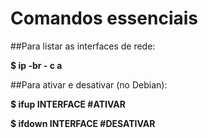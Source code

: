 # Comandos essenciais

##Para listar as interfaces de rede:

**$ ip -br - c a**

##Para ativar e desativar (no Debian):

**$ ifup INTERFACE #ATIVAR**

**$ ifdown INTERFACE #DESATIVAR**